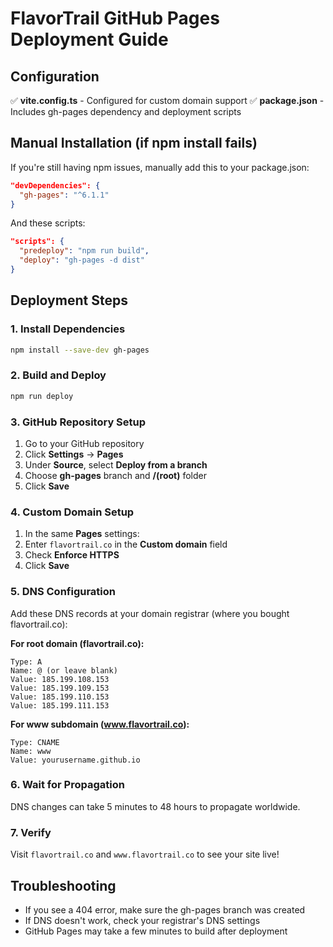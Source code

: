 # FlavorTrail GitHub Pages Deployment Guide

## Configuration

✅ **vite.config.ts** - Configured for custom domain support
✅ **package.json** - Includes gh-pages dependency and deployment scripts

## Manual Installation (if npm install fails)

If you're still having npm issues, manually add this to your package.json:

```json
"devDependencies": {
  "gh-pages": "^6.1.1"
}
```

And these scripts:
```json
"scripts": {
  "predeploy": "npm run build",
  "deploy": "gh-pages -d dist"
}
```

## Deployment Steps

### 1. Install Dependencies
```bash
npm install --save-dev gh-pages
```

### 2. Build and Deploy
```bash
npm run deploy
```

### 3. GitHub Repository Setup

1. Go to your GitHub repository
2. Click **Settings** → **Pages**
3. Under **Source**, select **Deploy from a branch**
4. Choose **gh-pages** branch and **/(root)** folder
5. Click **Save**

### 4. Custom Domain Setup

1. In the same **Pages** settings:
2. Enter `flavortrail.co` in the **Custom domain** field
3. Check **Enforce HTTPS**
4. Click **Save**

### 5. DNS Configuration

Add these DNS records at your domain registrar (where you bought flavortrail.co):

**For root domain (flavortrail.co):**
```
Type: A
Name: @ (or leave blank)
Value: 185.199.108.153
Value: 185.199.109.153
Value: 185.199.110.153
Value: 185.199.111.153
```

**For www subdomain (www.flavortrail.co):**
```
Type: CNAME
Name: www
Value: yourusername.github.io
```

### 6. Wait for Propagation

DNS changes can take 5 minutes to 48 hours to propagate worldwide.

### 7. Verify

Visit `flavortrail.co` and `www.flavortrail.co` to see your site live!

## Troubleshooting

- If you see a 404 error, make sure the gh-pages branch was created
- If DNS doesn't work, check your registrar's DNS settings
- GitHub Pages may take a few minutes to build after deployment 